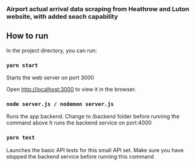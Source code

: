 ### Airport actual arrival data scraping from Heathrow and Luton website, with added seach capability

## How to run

In the project directory, you can run:

### `yarn start`

Starts the web server on port 3000

Open [http://localhost:3000](http://localhost:3000) to view it in the browser.

### `node server.js / nodemon server.js`

Runs the app backend. Change to /backend folder before running the command above
It runs the backend service on port:4000

### `yarn test`

Launches the basic API tests for this small API set. Make sure you have stopped the backend service before running this command<br />



